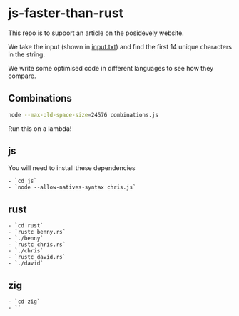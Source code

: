 # js-faster-than-rust

This repo is to support an article on the posidevely website.

We take the input (shown in [input.txt](./input.txt)) and find the first 14 unique characters in the string.

We write some optimised code in different languages to see how they compare.

## Combinations

```sh
node --max-old-space-size=24576 combinations.js
```

Run this on a lambda!

## js

You will need to install these dependencies

    - `cd js`
    - `node --allow-natives-syntax chris.js`

## rust

    - `cd rust`
    - `rustc benny.rs`
    - `./benny`
    - `rustc chris.rs`
    - `./chris`
    - `rustc david.rs`
    - `./david`

## zig
    - `cd zig`
    - ``

